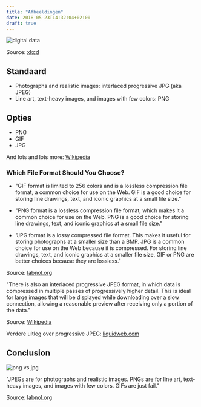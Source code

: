 ```yaml
---
title: "Afbeeldingen"
date: 2018-05-23T14:32:04+02:00
draft: true
---
```


![digital data](https://imgs.xkcd.com/comics/digital_data.png)

Source: [xkcd](https://imgs.xkcd.com/comics/digital_data.png)

## Standaard

* Photographs and realistic images: interlaced progressive JPG (aka JPEG)
* Line art, text-heavy images, and images with few colors: PNG

## Opties

* PNG
* GIF
* JPG

And lots and lots more:
[Wikipedia](https://en.wikipedia.org/wiki/List_of_file_formats#Graphics)

### Which File Format Should You Choose?

* "GIF format is limited to 256 colors and is a lossless compression file
  format, a common choice for use on the Web. GIF is a good choice for storing
  line drawings, text, and iconic graphics at a small file size."

* "PNG format is a lossless compression file format, which makes it a common
  choice for use on the Web. PNG is a good choice for storing line drawings,
  text, and iconic graphics at a small file size."

* "JPG format is a lossy compressed file format. This makes it useful for
  storing photographs at a smaller size than a BMP. JPG is a common choice for
  use on the Web because it is compressed. For storing line drawings, text, and
  iconic graphics at a smaller file size, GIF or PNG are better choices because
  they are lossless."

Source:
[labnol.org](https://www.labnol.org/software/tutorials/jpeg-vs-png-image-quality-or-bandwidth/5385/)

"There is also an interlaced progressive JPEG format, in which data is
compressed in multiple passes of progressively higher detail. This is ideal for
large images that will be displayed while downloading over a slow connection,
allowing a reasonable preview after receiving only a portion of the data."

Source: [Wikipedia](https://en.wikipedia.org/wiki/JPEG#JPEG_compression)

Verdere uitleg over progressive JPEG:
[liquidweb.com](https://www.liquidweb.com/kb/what-is-a-progressive-jpeg/)

## Conclusion

![png vs jpg](https://img.labnol.org/di/jpg_vs_png.png)

"JPEGs are for photographs and realistic images. PNGs are for line art,
text-heavy images, and images with few colors. GIFs are just fail."

Source: [labnol.org](https://www.labnol.org/software/tutorials/jpeg-vs-png-image-quality-or-bandwidth/5385/)

